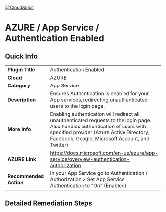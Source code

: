 [![CloudSploit](https://cloudsploit.com/img/logo-new-big-text-100.png "CloudSploit")](https://cloudsploit.com)

# AZURE / App Service / Authentication Enabled

## Quick Info

| | |
|-|-|
| **Plugin Title** | Authentication Enabled |
| **Cloud** | AZURE |
| **Category** | App Service |
| **Description** | Ensures Authentication is enabled for your App services, redirecting unauthenticated users to the login page. |
| **More Info** | Enabling authentication will redirect all unauthenticated requests to the login page. Also handles authentication of users with specified provider (Azure Active Directory, Facebook, Google, Microsoft Account, and Twitter) |
| **AZURE Link** | https://docs.microsoft.com/en-us/azure/app-service/overview-authentication-authorization |
| **Recommended Action** | In your App Service go to Authentication / Authorization > Set App Service Authentication to "On" (Enabled) |

## Detailed Remediation Steps

